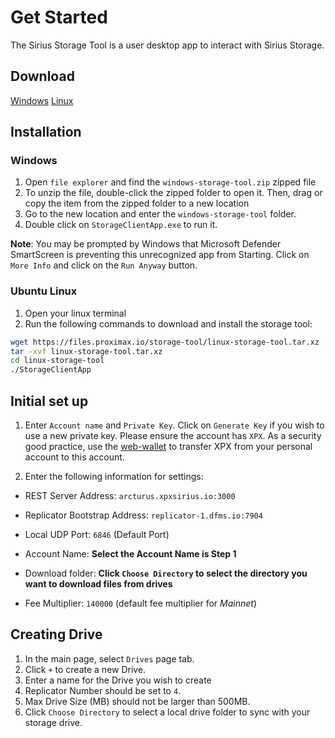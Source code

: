 # Get Started

The Sirius Storage Tool is a user desktop app to interact with Sirius Storage.

## Download
[Windows](https://files.proximax.io/storage-tool/windows-storage-tool.zip)
[Linux](https://files.proximax.io/storage-tool/linux-storage-tool.tar.xz)

## Installation

### Windows
1. Open `file explorer` and find the `windows-storage-tool.zip` zipped file
2. To unzip the file, double-click the zipped folder to open it. Then, drag or copy the item from the zipped folder to a new location
3. Go to the new location and enter the `windows-storage-tool` folder.
4. Double click on `StorageClientApp.exe` to run it.

**Note**: You may be prompted by Windows that Microsoft Defender SmartScreen is preventing this unrecognized app from Starting.  Click on `More Info` and click on the `Run Anyway` button.

### Ubuntu Linux
1. Open your linux terminal
2. Run the following commands to download and install the storage tool:

```bash
wget https://files.proximax.io/storage-tool/linux-storage-tool.tar.xz
tar -xvf linux-storage-tool.tar.xz
cd linux-storage-tool
./StorageClientApp
```


## Initial set up

1. Enter `Account name` and `Private Key`.  Click on `Generate Key` if you wish to use a new private key.  Please ensure the account has `XPX`.  As a security good practice, use the [web-wallet](https://web-wallet.xpxsirius.io) to transfer XPX from your personal account to this account.

2. Enter the following information for settings:

- REST Server Address: `arcturus.xpxsirius.io:3000`

- Replicator Bootstrap Address: `replicator-1.dfms.io:7904`
- Local UDP Port: `6846` (Default Port)
- Account Name: **Select the Account Name is Step 1**
- Download folder: **Click `Choose Directory` to select the directory you want to download files from drives**
- Fee Multiplier: `140000` (default fee multiplier for *Mainnet*)

## Creating Drive

1. In the main page, select `Drives` page tab.
2. Click `+` to create a new Drive.
3. Enter a name for the Drive you wish to create
4. Replicator Number should be set to `4`.
5. Max Drive Size (MB) should not be larger than 500MB.
6. Click `Choose Directory` to select a local drive folder to sync with your storage drive.
